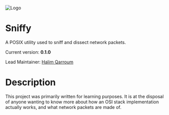 ![Logo](http://www.ronedmondson.com/wp-content/uploads/2010/02/vacuum.jpg)

# Sniffy

A POSIX utility used to sniff and dissect network packets.

Current version: **0.1.0**

Lead Maintainer: [Halim Qarroum](mailto:hqm.post@gmail.com)

# Description

This project was primarily written for learning purposes. It is at the disposal of anyone wanting to know more about how an OSI stack implementation actually works, and what network packets are made of.
